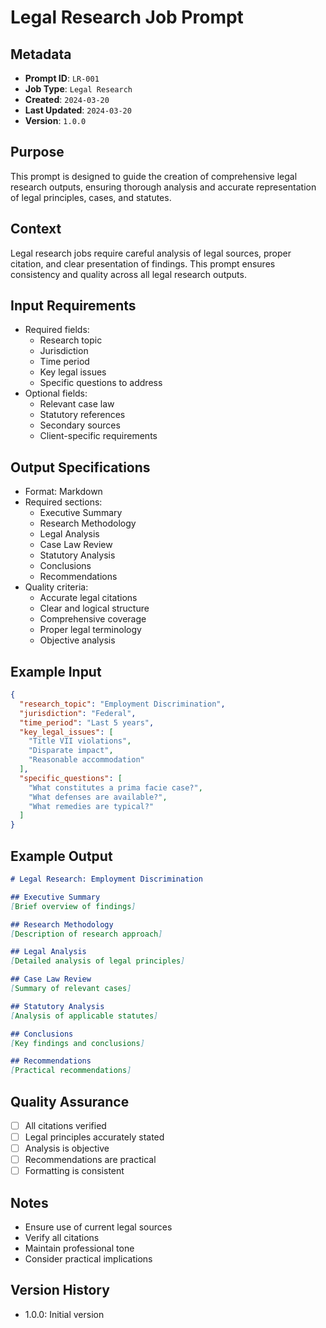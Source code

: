 # Legal Research Job Prompt

## Metadata
- **Prompt ID**: `LR-001`
- **Job Type**: `Legal Research`
- **Created**: `2024-03-20`
- **Last Updated**: `2024-03-20`
- **Version**: `1.0.0`

## Purpose
This prompt is designed to guide the creation of comprehensive legal research outputs, ensuring thorough analysis and accurate representation of legal principles, cases, and statutes.

## Context
Legal research jobs require careful analysis of legal sources, proper citation, and clear presentation of findings. This prompt ensures consistency and quality across all legal research outputs.

## Input Requirements
- Required fields:
  - Research topic
  - Jurisdiction
  - Time period
  - Key legal issues
  - Specific questions to address
- Optional fields:
  - Relevant case law
  - Statutory references
  - Secondary sources
  - Client-specific requirements

## Output Specifications
- Format: Markdown
- Required sections:
  - Executive Summary
  - Research Methodology
  - Legal Analysis
  - Case Law Review
  - Statutory Analysis
  - Conclusions
  - Recommendations
- Quality criteria:
  - Accurate legal citations
  - Clear and logical structure
  - Comprehensive coverage
  - Proper legal terminology
  - Objective analysis

## Example Input
```json
{
  "research_topic": "Employment Discrimination",
  "jurisdiction": "Federal",
  "time_period": "Last 5 years",
  "key_legal_issues": [
    "Title VII violations",
    "Disparate impact",
    "Reasonable accommodation"
  ],
  "specific_questions": [
    "What constitutes a prima facie case?",
    "What defenses are available?",
    "What remedies are typical?"
  ]
}
```

## Example Output
```markdown
# Legal Research: Employment Discrimination

## Executive Summary
[Brief overview of findings]

## Research Methodology
[Description of research approach]

## Legal Analysis
[Detailed analysis of legal principles]

## Case Law Review
[Summary of relevant cases]

## Statutory Analysis
[Analysis of applicable statutes]

## Conclusions
[Key findings and conclusions]

## Recommendations
[Practical recommendations]
```

## Quality Assurance
- [ ] All citations verified
- [ ] Legal principles accurately stated
- [ ] Analysis is objective
- [ ] Recommendations are practical
- [ ] Formatting is consistent

## Notes
- Ensure use of current legal sources
- Verify all citations
- Maintain professional tone
- Consider practical implications

## Version History
- 1.0.0: Initial version 
